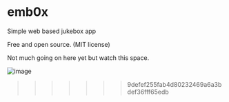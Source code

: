 # emb0x
Simple web based jukebox app

Free and open source. (MIT license)

Not much going on here yet but watch this space.

![image](https://github.com/user-attachments/assets/440c1d04-55b1-4b37-b0e7-902147e269bc)
>>>>>>> 9defef255fab4d80232469a6a3bdef36fff65edb

